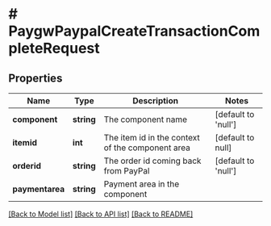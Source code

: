 # # PaygwPaypalCreateTransactionCompleteRequest

## Properties

Name | Type | Description | Notes
------------ | ------------- | ------------- | -------------
**component** | **string** | The component name | [default to 'null']
**itemid** | **int** | The item id in the context of the component area | [default to null]
**orderid** | **string** | The order id coming back from PayPal | [default to 'null']
**paymentarea** | **string** | Payment area in the component |

[[Back to Model list]](../../README.md#models) [[Back to API list]](../../README.md#endpoints) [[Back to README]](../../README.md)

